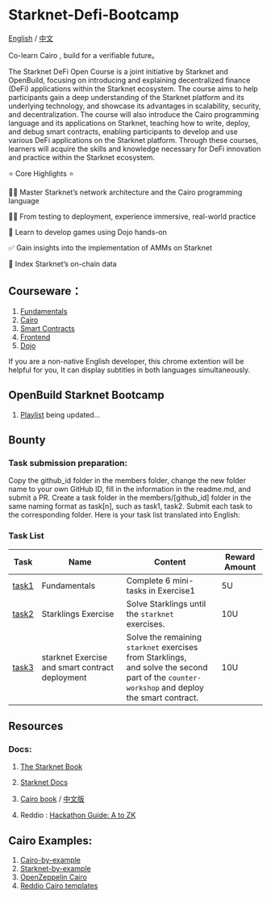 # Starknet-Defi-Bootcamp
[English](./README.md) / [中文](./README_zh.md)

Co-learn Cairo , build for a verifiable future。

The Starknet DeFi Open Course is a joint initiative by Starknet and OpenBuild, focusing on introducing and explaining decentralized finance (DeFi) applications within the Starknet ecosystem. The course aims to help participants gain a deep understanding of the Starknet platform and its underlying technology, and showcase its advantages in scalability, security, and decentralization. The course will also introduce the Cairo programming language and its applications on Starknet, teaching how to write, deploy, and debug smart contracts, enabling participants to develop and use various DeFi applications on the Starknet platform. Through these courses, learners will acquire the skills and knowledge necessary for DeFi innovation and practice within the Starknet ecosystem.

⭐ Core Highlights ⭐

🧙‍♂ Master Starknet’s network architecture and the Cairo programming language

👩‍💻 From testing to deployment, experience immersive, real-world practice

🙌 Learn to develop games using Dojo hands-on

✅ Gain insights into the implementation of AMMs on Starknet

🏫 Index Starknet’s on-chain data

## Courseware：

1. [Fundamentals](https://docs.google.com/presentation/d/e/2PACX-1vSxP4tU0AUdz8EFVjw_bqgD9SDl6AMRjJ13lcmBHrQ335SMVPDwqbVkRCnWuQaZGprmISGhVXSSisbs/pub?start=false&loop=false&delayms=3000)
2. [Cairo ](https://docs.google.com/presentation/d/e/2PACX-1vSCj9rK0xcDo0ZLY2EqEim-NRYfmHa2MD0EC7ImYjL9_BZjw5akz9aoxW8pIzZPrJzkAdqSsZXdPXOs/pub?start=false&loop=false&delayms=3000)
3. [Smart Contracts](https://docs.google.com/presentation/d/e/2PACX-1vSGTS9bxgl0eTU_NRpJ157qu3oriy-Iy2fzl68CvZkx_WFlEhrhYiNb49YchSeZCfT69xREGFyoHBZ5/pub?start=false&loop=false&delayms=3000)
4. [Frontend](https://docs.google.com/presentation/d/e/2PACX-1vTAbtBe4um-qo_NSUgxXKNBiadr8VHxfC27YL3qQPE0uZX4FPduqQXOFCuvU1Q0EJ5JCpEDb-rfIHih/pub?start=false&loop=false&delayms=3000)
5. [Dojo](https://docs.google.com/presentation/d/e/2PACX-1vSeWLLbtJsAFrthQHp_nYjOY6AVYrcHhfkjis1qZ1c7VR_AemO_vTGnvaN7cT-TlOR7Gp1_8oEVLHlY/pub?start=false&loop=false&delayms=3000)

If you are a non-native English developer, this chrome extention will be helpful for you, It can display subtitles in both languages simultaneously.

## OpenBuild Starknet Bootcamp

1. [Playlist](https://openbuild.xyz/learn/challenges/2038268049) being updated...

## Bounty 
### Task submission preparation:

Copy the github_id folder in the members folder, change the new folder name to your own GitHub ID, fill in the information in the readme.md, and submit a PR. Create a task folder in the members/[github_id] folder in the same naming format as task[n], such as task1, task2. Submit each task to the corresponding folder.
Here is your task list translated into English:

### Task List
| Task | Name | Content | Reward Amount |
| --- | --- | --- | --- |
| [task1](./homework/task1.md) | Fundamentals | Complete 6 mini-tasks in Exercise1 | 5U |
| [task2](./homework/task2.md) | Starklings Exercise | Solve Starklings until the `starknet` exercises. | 10U |
| [task3](./homework/task3.md) | starknet Exercise and smart contract deployment | Solve the remaining `starknet` exercises from Starklings, <br>and solve the second part of the `counter-workshop` and deploy the smart contract. | 10U |
## Resources

### Docs:

1. [The Starknet Book](https://book.starknet.io/)
  
2. [Starknet Docs](https://docs.starknet.io/documentation/)
  
3. [Cairo book](https://book.cairo-lang.org/) / [中文版](https://book.cairo-lang.org/zh-cn/index.html)
  
4. Reddio : [Hackathon Guide: A to ZK](https://reddio.notion.site/reddio/Hackathon-Guide-A-to-ZK-fd66f91a555941c7a05d2680bbd6f234)
  

## Cairo Examples:

1. [Cairo-by-example](https://cairo-by-example.com/)
2. [Starknet-by-example](https://starknet-by-example.voyager.online/)
3. [OpenZeppelin Cairo](https://github.com/OpenZeppelin/cairo-contracts/)
4. [Reddio Cairo templates](https://github.com/reddio-com/cairo)
